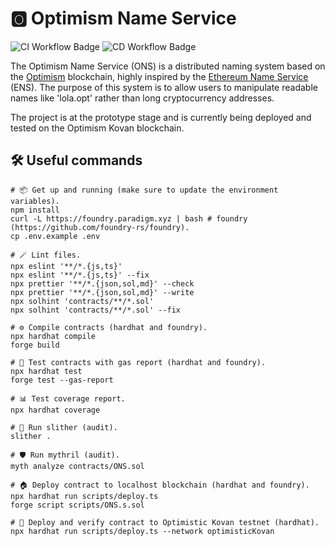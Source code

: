 # 🅾️ Optimism Name Service

![CI Workflow Badge](https://github.com/leovct/ons/actions/workflows/ci.yml/badge.svg)
![CD Workflow Badge](https://github.com/leovct/ons/actions/workflows/cd.yml/badge.svg)

The Optimism Name Service (ONS) is a distributed naming system based on the [Optimism](https://www.optimism.io/) blockchain, highly inspired by the [Ethereum Name Service](https://ens.domains/) (ENS). The purpose of this system is to allow users to manipulate readable names like 'lola.opt' rather than long cryptocurrency addresses.

The project is at the prototype stage and is currently being deployed and tested on the Optimism Kovan blockchain.

## 🛠️ Useful commands

```shell
# 📦 Get up and running (make sure to update the environment variables).
npm install
curl -L https://foundry.paradigm.xyz | bash # foundry (https://github.com/foundry-rs/foundry).
cp .env.example .env

# 🪄 Lint files.
npx eslint '**/*.{js,ts}'
npx eslint '**/*.{js,ts}' --fix
npx prettier '**/*.{json,sol,md}' --check
npx prettier '**/*.{json,sol,md}' --write
npx solhint 'contracts/**/*.sol'
npx solhint 'contracts/**/*.sol' --fix

# ⚙️ Compile contracts (hardhat and foundry).
npx hardhat compile
forge build

# 🧪 Test contracts with gas report (hardhat and foundry).
npx hardhat test
forge test --gas-report

# 📊 Test coverage report.
npx hardhat coverage

# 🐍 Run slither (audit).
slither .

# 🛡️ Run mythril (audit).
myth analyze contracts/ONS.sol

# 🏠 Deploy contract to localhost blockchain (hardhat and foundry).
npx hardhat run scripts/deploy.ts
forge script scripts/ONS.s.sol

# 🚀 Deploy and verify contract to Optimistic Kovan testnet (hardhat).
npx hardhat run scripts/deploy.ts --network optimisticKovan
```
